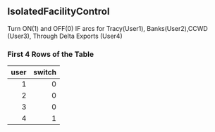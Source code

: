## IsolatedFacilityControl
Turn ON(1) and OFF(0) IF arcs for Tracy(User1), Banks(User2),CCWD (User3), Through Delta Exports (User4)

### First 4 Rows of the Table
|   user |   switch |
|-------:|---------:|
|      1 |        0 |
|      2 |        0 |
|      3 |        0 |
|      4 |        1 |